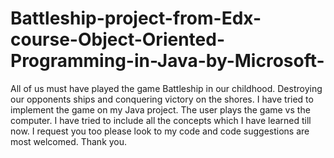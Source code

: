 # Battleship-project-from-Edx-course-Object-Oriented-Programming-in-Java-by-Microsoft-
All of us must have played the game Battleship in our childhood. Destroying our opponents ships and conquering victory on the shores. I have tried to implement the game on my Java project. The user plays the game vs the computer. I have tried to include all the concepts which I have learned till now. I request you too please look to my code and code suggestions are most welcomed. Thank you.
